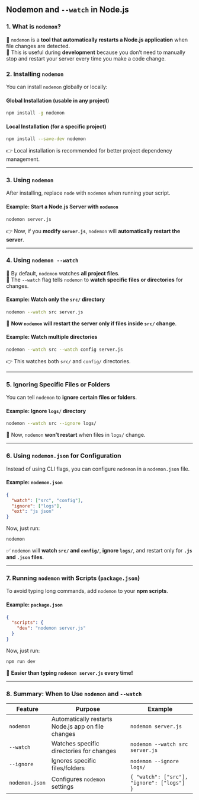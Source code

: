 ## **Nodemon and `--watch` in Node.js**

### **1. What is `nodemon`?**

🔹 `nodemon` is a **tool that automatically restarts a Node.js application** when file changes are detected.  
🔹 This is useful during **development** because you don’t need to manually stop and restart your server every time you make a code change.

### **2. Installing `nodemon`**

You can install `nodemon` globally or locally:

#### **Global Installation** (usable in any project)

```sh
npm install -g nodemon
```

#### **Local Installation** (for a specific project)

```sh
npm install --save-dev nodemon
```

👉 Local installation is recommended for better project dependency management.

---

### **3. Using `nodemon`**

After installing, replace `node` with `nodemon` when running your script.

#### **Example: Start a Node.js Server with `nodemon`**

```sh
nodemon server.js
```

👉 Now, if you **modify `server.js`**, `nodemon` will **automatically restart the server**.

---

### **4. Using `nodemon --watch`**

🔹 By default, `nodemon` watches **all project files**.  
🔹 The `--watch` flag tells `nodemon` to **watch specific files or directories** for changes.

#### **Example: Watch only the `src/` directory**

```sh
nodemon --watch src server.js
```

🚀 **Now `nodemon` will restart the server only if files inside `src/` change**.

#### **Example: Watch multiple directories**

```sh
nodemon --watch src --watch config server.js
```

👉 This watches both `src/` and `config/` directories.

---

### **5. Ignoring Specific Files or Folders**

You can tell `nodemon` to **ignore certain files or folders**.

#### **Example: Ignore `logs/` directory**

```sh
nodemon --watch src --ignore logs/
```

📌 Now, `nodemon` **won’t restart** when files in `logs/` change.

---

### **6. Using `nodemon.json` for Configuration**

Instead of using CLI flags, you can configure `nodemon` in a `nodemon.json` file.

#### **Example: `nodemon.json`**

```json
{
  "watch": ["src", "config"],
  "ignore": ["logs"],
  "ext": "js json"
}
```

Now, just run:

```sh
nodemon
```

✅ `nodemon` will **watch `src/` and `config/`**, **ignore `logs/`**, and restart only for **`.js` and `.json` files**.

---

### **7. Running `nodemon` with Scripts (`package.json`)**

To avoid typing long commands, add `nodemon` to your **npm scripts**.

#### **Example: `package.json`**

```json
{
  "scripts": {
    "dev": "nodemon server.js"
  }
}
```

Now, just run:

```sh
npm run dev
```

🚀 **Easier than typing `nodemon server.js` every time!**

---

### **8. Summary: When to Use `nodemon` and `--watch`**

| Feature        | Purpose                                            | Example                                    |
| -------------- | -------------------------------------------------- | ------------------------------------------ |
| `nodemon`      | Automatically restarts Node.js app on file changes | `nodemon server.js`                        |
| `--watch`      | Watches specific directories for changes           | `nodemon --watch src server.js`            |
| `--ignore`     | Ignores specific files/folders                     | `nodemon --ignore logs/`                   |
| `nodemon.json` | Configures `nodemon` settings                      | `{ "watch": ["src"], "ignore": ["logs"] }` |
